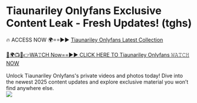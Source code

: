 # Tiaunariley Onlyfans Exclusive Content Leak - Fresh Updates! (tghs)

🔥 ACCESS NOW 🌍==►► <a href="https://tinyurl.com/kvy9nzfs" rel="nofollow">Tiaunariley Onlyfans Latest Collection</a>
<br><br>
[🔴🌍📺📱👉WA𝚃CH Now==►► CLICK HERE TO Tiaunariley Onlyfans 𝚆𝙰𝚃𝙲𝙷 NOW](https://tinyurl.com/kvy9nzfs)
<br><br>
Unlock Tiaunariley Onlyfans's private videos and photos today! Dive into the newest 2025 content updates and explore exclusive material you won’t find anywhere else.
<br>
<a href="https://tinyurl.com/kvy9nzfs" rel="nofollow" data-target="animated-image.originalLink"><img src="https://camo.githubusercontent.com/8a4f000d20f83aca3bf7ec5f350d767afa0574a8a352519fd8cfa583a6f93a33/68747470733a2f2f692e696d6775722e636f6d2f644a486b345a712e676966" data-canonical-src="https://i.imgur.com/dJHk4Zq.gif" style="max-width: 100%; display: inline-block;" data-target="animated-image.originalImage"></a>
<br>
